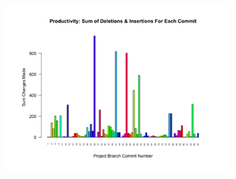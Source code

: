 ![test_image](https://github.com/pierremigeon/commit_tracker/blob/master/FASTQ_examiner_project/FASTQ_examiner::graphs.data_sum_barplot.png)
